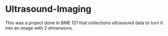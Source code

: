 # Ultrasound-Imaging
This was a project done in BME 121 that collections ultrasound data to turn it into an image with 2 dimensions. 
